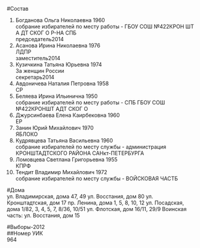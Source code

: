 #Состав  
1. Богданова Ольга Николаевна 1960  
    собрание избирателей по месту работы - ГБОУ СОШ №422КРОН ШТ А ДТ СКОГ О Р-НА СПБ  
    председатель2014  
2. Асанова Ирина Николаевна 1976  
    ЛДПР  
    заместитель2014  
3. Кузичкина Татьяна Юрьевна 1974  
    За женщин России  
    секретарь2014  
4. Авдоничева Наталия Петровна 1958  
    СР  
5. Беляева Ирина Ильинична 1950  
    собрание избирателей по месту работы - СПБ ГБОУ СОШ №422КРОНШТ АДТ СКОГ О  
6. Джурсинбаева Елена Каирбековна 1960  
    ЕР  
7. Занин Юрий Михайлович 1970  
    ЯБЛОКО  
8. Кудрявцева Татьяна Васильевна 1960  
    собрание избирателей по месту службы - администрация КРОНШТАДТСКОГО РАЙОНА САНкт-ПЕТЕРБУРГА  
9. Ломовцева Светлана Григорьевна 1955  
    КПРФ  
10. Тендит Владимир Михайлович 1972  
    собрание избирателей по месту службы - ВОЙСКОВАЯ ЧАСТБ  
  
#Дома  
ул. Владимирская, дома 47, 49 ул. Восстания, дом 80 ул. Кронштадтская, дом 17 пр. Ленина, дома 1, 5, 8, 10, 12 ул. Посадская, дома 1/82, 3, 4, 5, 7, 8/36, 10/51 ул. Флотская, дом 16/11, 29/9 Воинская часть: ул. Восстания, дом 15  
  
#Выборы-2012  
##Номер УИК  
964  
